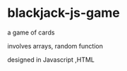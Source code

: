 # blackjack-js-game
a game of cards

involves arrays, random function

designed in Javascript ,HTML

